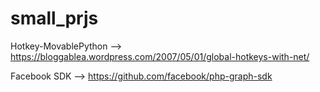 # small_prjs

Hotkey-MovablePython --> https://bloggablea.wordpress.com/2007/05/01/global-hotkeys-with-net/

Facebook SDK --> https://github.com/facebook/php-graph-sdk
